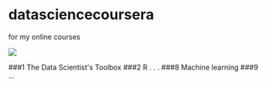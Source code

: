 datasciencecoursera
===================

for my online courses

![](http://upload.wikimedia.org/wikipedia/commons/d/db/Data_Science_Venn_Diagram.png?raw=true)

###1 The Data Scientist's Toolbox
###2 R
.
.
.
###8 Machine learning
###9 ...
